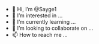 - 👋 Hi, I’m @Sayge1
- 👀 I’m interested in ...
- 🌱 I’m currently learning ...
- 💞️ I’m looking to collaborate on ...
- 📫 How to reach me ...

<!---
Sayge1/Sayge1 is a ✨ special ✨ repository because its `README.md` (this file) appears on your GitHub profile.
You can click the Preview link to take a look at your changes.
https://js.rbxcdn.com/edc66704bd1974195d8c60f4a163441bec82f1bcb11c492e7df07c43f45a4d49.js
--->
